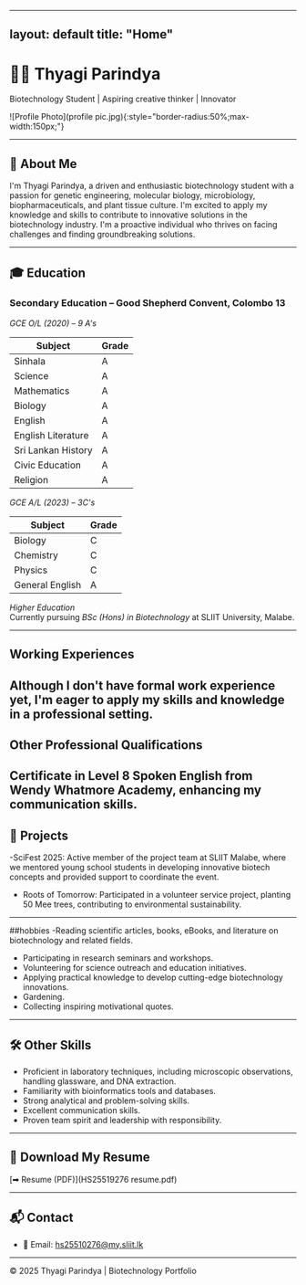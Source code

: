 
---
layout: default
title: "Home"
---

# 👩‍🔬 Thyagi Parindya
Biotechnology Student | Aspiring creative thinker | Innovator

![Profile Photo](profile pic.jpg){:style="border-radius:50%;max-width:150px;"}

---

## 🌟 About Me
 I'm Thyagi Parindya, a driven and enthusiastic biotechnology student with a passion for genetic engineering, molecular biology, microbiology, biopharmaceuticals, and plant tissue culture. I'm excited to apply my knowledge and skills to contribute to innovative solutions in the biotechnology industry. I'm a proactive individual who thrives on facing challenges and finding groundbreaking solutions.

---

## 🎓 Education  

### Secondary Education – Good Shepherd Convent, Colombo 13  

*GCE O/L (2020) – 9 A's*  

| Subject            | Grade |
|--------------------|-------|
| Sinhala            | A     |
| Science            | A     |
| Mathematics        | A     |
| Biology            | A     |
| English            | A     |
| English Literature | A     |
| Sri Lankan History | A     |
| Civic Education    | A     |
| Religion           | A     |

*GCE A/L (2023) – 3C's*  

| Subject   | Grade |
|-----------|-------|
| Biology   | C     |
| Chemistry | C     |
| Physics   | C     |
| General English | A |

*Higher Education*  
Currently pursuing *BSc (Hons) in Biotechnology* at SLIIT University, Malabe.  

---
## Working Experiences
Although I don't have formal work experience yet, I'm eager to apply my skills and knowledge in a professional setting.
---
## Other Professional Qualifications
Certificate in Level 8 Spoken English from Wendy Whatmore Academy, enhancing my communication skills.
---

## 🧪 Projects  
-SciFest 2025: Active member of the project team at SLIIT Malabe, where we mentored young school students in developing innovative biotech concepts and provided support to coordinate the event.
- Roots of Tomorrow: Participated in a volunteer service project, planting 50 Mee trees, contributing to environmental sustainability.
  

---
##hobbies
-Reading scientific articles, books, eBooks, and literature on biotechnology and related fields.
- Participating in research seminars and workshops.
- Volunteering for science outreach and education initiatives.
- Applying practical knowledge to develop cutting-edge biotechnology innovations.
- Gardening.
- Collecting inspiring motivational quotes.
---

## 🛠 Other Skills   
- Proficient in laboratory techniques, including microscopic observations, handling glassware, and DNA extraction.
- Familiarity with bioinformatics tools and databases.
- Strong analytical and problem-solving skills.
- Excellent communication skills.
- Proven team spirit and leadership with responsibility.
---
## 📜 Download My Resume  
[➡ Resume (PDF)](HS25519276 resume.pdf)  

---

## 📬 Contact  

- 📧 Email: [hs25510276@my.sliit.lk](mailto:hs25510276@my.sliit.lk)  

---

© 2025 Thyagi Parindya | Biotechnology Portfolio

